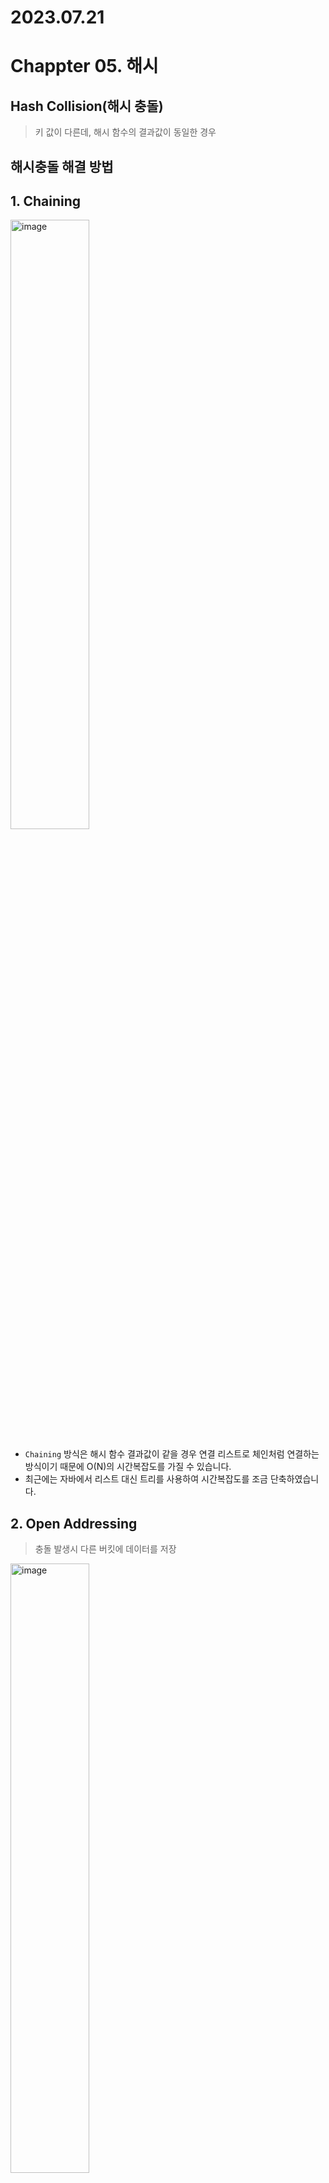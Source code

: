 # 2023.07.21
# Chappter 05. 해시
## Hash Collision(해시 충돌)
> 키 값이 다른데, 해시 함수의 결과값이 동일한 경우

## 해시충돌 해결 방법
## **1. Chaining**

<img width="50%" alt="image" src="https://github.com/f-lab-edu/hotel-java/assets/68748397/9c3dc7f3-ae1f-4c0f-8a75-b2186b45535e">   

- `Chaining` 방식은 해시 함수 결과값이 같을 경우 연결 리스트로 체인처럼 연결하는 방식이기 때문에 O(N)의 시간복잡도를 가질 수 있습니다.
- 최근에는 자바에서 리스트 대신 트리를 사용하여 시간복잡도를 조금 단축하였습니다.

## **2. Open Addressing**
> 충돌 발생시 다른 버킷에 데이터를 저장

<img width="50%" alt="image" src="https://github.com/f-lab-edu/hotel-java/assets/68748397/145edd8d-54e6-4a6c-b61d-ac40540d00af">

- 해시 충돌 시 n칸만 건너뛴 버킷에 저장하면되기때문에 계산은 단순하나 검색 시 10번 인덱스의 값이 있기 때문에 11번으로 인덱스로 건너뛰고 11번에 넣으려했으나 또 11번 버킷에 데이터가 있는 상황이면 또 이동해야해서 이런식으로 검색하다보면 시간복잡도가 O(N)이 될 수 있습니다.
- 더 큰 문제는 데이터들이 특정 위치에만 밀집(clustering) 되는것 입니다. 좋은 해시펑션은 키를 고르게 분포 시키는 것 입니다. 밀집 될 수록 충돌로 데이터의 위치를 재탐색하면 곧 성능의 저하를 가져오기 때문입니다.

---

<img width="50%" alt="image" src="https://github.com/f-lab-edu/hotel-java/assets/68748397/acd0f3d2-9f7f-4622-8ec9-4bbd95fa10f4">

- 선형 탐색의 밀집하는 문제를 해결하기 위해 나왔으나 처음 해시 값 충돌이 일어난다면 결국 같은 위치에 밀집되는 문제가 발생

---

<img width="50%" alt="image" src="https://github.com/f-lab-edu/hotel-java/assets/68748397/cdc62138-0111-40e0-b84f-72f7dce51f77">

- 충돌 발생시 이동 폭을 구하는 해시펑션을 사용
- 클러스터링 문제 해결

---
## HashSet
- 중복된 데이터 저장 X
- 해시맵처럼 키밸류는 아니지만 마찬가지로 key를 저장한다. 
- 해시펑션을 통해서 인덱스의 위치를 찾아서 저장한다.

---

# 2023.07.23
# Chappter 07. 트리
## 완전 이진 트리
<div style="display: flex;">
    <img width="33%" alt="image" src="https://github.com/f-lab-edu/hotel-java/assets/68748397/b0ddc946-e757-40e3-aeaf-6e5e8aa34b39">
    <img width="33%" alt="image" src="https://github.com/f-lab-edu/hotel-java/assets/68748397/856cdc0c-fbc5-4178-91f5-ffab60b361ab">
    <img width="33%" alt="image" src="https://github.com/f-lab-edu/hotel-java/assets/68748397/a225972f-b1c7-4ebd-8211-038c135afb0b">
</div>

## 이진 탐색 트리(BST)
- 시간복잡도: O(logN), 이진 탐색과 같습니다.
- `기본적인 이진 트리와의 차이는 데이터 값에 제약`이 생깁니다.
  - 노드의 왼쪽 서브트리에는 루트 노드보다 작은 값
  - 노드의 오른쪽 서브 트리에는 루트 노드보다 큰 값
  - 서브 트리는 다시 이진 탐색 트리
  - 중복된 값은 없습니다.   

<br>

**특징: 이진 탐색 트리의 레벨과 관계없이 가장 왼쪽, 오른쪽이 최솟값, 최댓값입니다.**
<div style="display: flex;">
    <img width="50%" alt="image" src="https://github.com/f-lab-edu/hotel-java/assets/68748397/4bf12f08-422b-435f-9e92-ab419fc389ee">
    <img width="50%" alt="image" src="https://github.com/f-lab-edu/hotel-java/assets/68748397/0e86a7f6-54d8-4301-a298-6d81083dec79">
</div>

